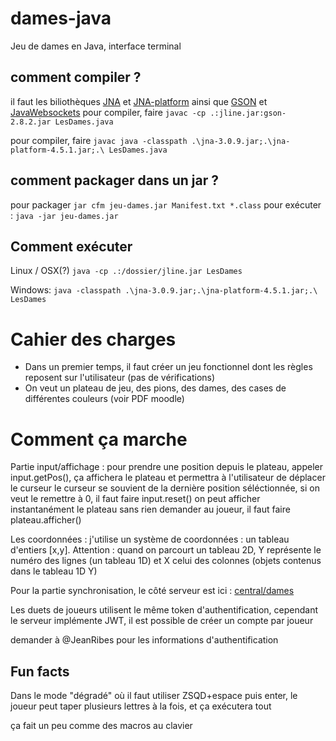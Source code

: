 # dames-java
Jeu de dames en Java, interface terminal
## comment compiler ?
il faut les biliothèques [JNA](http://central.maven.org/maven2/com/sun/jna/jna/3.0.9/jna-3.0.9.jar)
et [JNA-platform](http://central.maven.org/maven2/net/java/dev/jna/jna-platform/4.5.1/jna-platform-4.5.1.jar)
ainsi que [GSON](http://repo1.maven.org/maven2/com/google/code/gson/gson/2.8.2/gson-2.8.2.jar)
et [JavaWebsockets](https://github.com/TooTallNate/Java-WebSocket/releases/download/v1.3.8/Java-WebSocket-1.3.8.jar)
pour compiler, faire ``javac -cp .:jline.jar:gson-2.8.2.jar LesDames.java``

pour compiler, faire ``javac java -classpath .\jna-3.0.9.jar;.\jna-platform-4.5.1.jar;.\ LesDames.java``

## comment packager dans un jar ?
pour packager `jar cfm jeu-dames.jar Manifest.txt *.class`
pour exécuter : `java -jar jeu-dames.jar`

## Comment exécuter
 Linux / OSX(?) ``java -cp .:/dossier/jline.jar LesDames``

Windows: `java -classpath .\jna-3.0.9.jar;.\jna-platform-4.5.1.jar;.\ LesDames
`
# Cahier des charges
* Dans un premier temps, il faut créer un jeu fonctionnel dont les règles reposent sur l'utilisateur (pas de vérifications)
* On veut un plateau de jeu, des pions, des dames, des cases de différentes couleurs (voir PDF moodle)

# Comment ça marche
Partie input/affichage :
pour prendre une position depuis le plateau, appeler input.getPos(), ça affichera le plateau et permettra à l'utilisateur de déplacer le curseur
le curseur se souvient de la dernière position séléctionnée, si on veut le remettre à 0, il faut faire input.reset()
on peut afficher instantanément le plateau sans rien demander au joueur, il faut faire plateau.afficher()

Les coordonnées : j'utilise un système de coordonnées : un tableau d'entiers [x,y]. Attention : quand on parcourt un tableau 2D,
Y représente le numéro des lignes (un tableau 1D) et X celui des colonnes (objets contenus dans le tableau 1D Y)

Pour la partie synchronisation, le côté serveur est ici : [central/dames](https://github.com/JeanRibes/central/tree/master/dames)

Les duets de joueurs utilisent le même token d'authentification, cependant le serveur implémente JWT, il est possible de créer un compte par joueur

demander à @JeanRibes pour les informations d'authentification

## Fun facts
Dans le mode "dégradé" où il faut utiliser ZSQD+espace puis enter, le joueur peut taper plusieurs lettres à la fois, et ça exécutera tout

ça fait un peu comme des macros au clavier